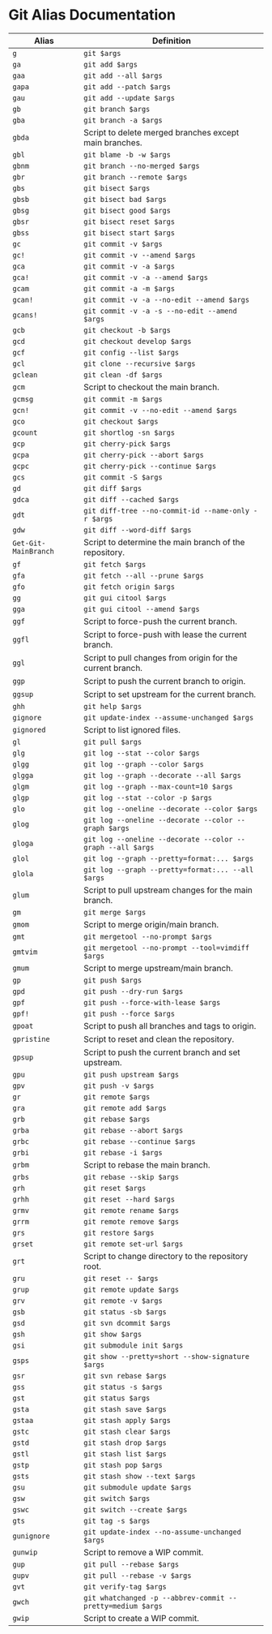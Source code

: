 # Git Alias Documentation

| Alias  | Definition  |
|--------|-------------|
| `g`    | `git $args` |
| `ga`   | `git add $args` |
| `gaa`  | `git add --all $args` |
| `gapa` | `git add --patch $args` |
| `gau`  | `git add --update $args` |
| `gb`   | `git branch $args` |
| `gba`  | `git branch -a $args` |
| `gbda` | Script to delete merged branches except main branches. |
| `gbl`  | `git blame -b -w $args` |
| `gbnm` | `git branch --no-merged $args` |
| `gbr`  | `git branch --remote $args` |
| `gbs`  | `git bisect $args` |
| `gbsb` | `git bisect bad $args` |
| `gbsg` | `git bisect good $args` |
| `gbsr` | `git bisect reset $args` |
| `gbss` | `git bisect start $args` |
| `gc`   | `git commit -v $args` |
| `gc!`  | `git commit -v --amend $args` |
| `gca`  | `git commit -v -a $args` |
| `gca!` | `git commit -v -a --amend $args` |
| `gcam` | `git commit -a -m $args` |
| `gcan!`| `git commit -v -a --no-edit --amend $args` |
| `gcans!`| `git commit -v -a -s --no-edit --amend $args` |
| `gcb`  | `git checkout -b $args` |
| `gcd`  | `git checkout develop $args` |
| `gcf`  | `git config --list $args` |
| `gcl`  | `git clone --recursive $args` |
| `gclean`| `git clean -df $args` |
| `gcm`  | Script to checkout the main branch. |
| `gcmsg`| `git commit -m $args` |
| `gcn!` | `git commit -v --no-edit --amend $args` |
| `gco`  | `git checkout $args` |
| `gcount`| `git shortlog -sn $args` |
| `gcp`  | `git cherry-pick $args` |
| `gcpa` | `git cherry-pick --abort $args` |
| `gcpc` | `git cherry-pick --continue $args` |
| `gcs`  | `git commit -S $args` |
| `gd`   | `git diff $args` |
| `gdca` | `git diff --cached $args` |
| `gdt`  | `git diff-tree --no-commit-id --name-only -r $args` |
| `gdw`  | `git diff --word-diff $args` |
| `Get-Git-MainBranch`| Script to determine the main branch of the repository. |
| `gf`   | `git fetch $args` |
| `gfa`  | `git fetch --all --prune $args` |
| `gfo`  | `git fetch origin $args` |
| `gg`   | `git gui citool $args` |
| `gga`  | `git gui citool --amend $args` |
| `ggf`  | Script to force-push the current branch. |
| `ggfl` | Script to force-push with lease the current branch. |
| `ggl`  | Script to pull changes from origin for the current branch. |
| `ggp`  | Script to push the current branch to origin. |
| `ggsup`| Script to set upstream for the current branch. |
| `ghh`  | `git help $args` |
| `gignore`| `git update-index --assume-unchanged $args` |
| `gignored`| Script to list ignored files. |
| `gl`   | `git pull $args` |
| `glg`  | `git log --stat --color $args` |
| `glgg` | `git log --graph --color $args` |
| `glgga`| `git log --graph --decorate --all $args` |
| `glgm` | `git log --graph --max-count=10 $args` |
| `glgp` | `git log --stat --color -p $args` |
| `glo`  | `git log --oneline --decorate --color $args` |
| `glog` | `git log --oneline --decorate --color --graph $args` |
| `gloga`| `git log --oneline --decorate --color --graph --all $args` |
| `glol` | `git log --graph --pretty=format:... $args` |
| `glola`| `git log --graph --pretty=format:... --all $args` |
| `glum` | Script to pull upstream changes for the main branch. |
| `gm`   | `git merge $args` |
| `gmom` | Script to merge origin/main branch. |
| `gmt`  | `git mergetool --no-prompt $args` |
| `gmtvim`| `git mergetool --no-prompt --tool=vimdiff $args` |
| `gmum` | Script to merge upstream/main branch. |
| `gp`   | `git push $args` |
| `gpd`  | `git push --dry-run $args` |
| `gpf`  | `git push --force-with-lease $args` |
| `gpf!` | `git push --force $args` |
| `gpoat`| Script to push all branches and tags to origin. |
| `gpristine`| Script to reset and clean the repository. |
| `gpsup`| Script to push the current branch and set upstream. |
| `gpu`  | `git push upstream $args` |
| `gpv`  | `git push -v $args` |
| `gr`   | `git remote $args` |
| `gra`  | `git remote add $args` |
| `grb`  | `git rebase $args` |
| `grba` | `git rebase --abort $args` |
| `grbc` | `git rebase --continue $args` |
| `grbi` | `git rebase -i $args` |
| `grbm` | Script to rebase the main branch. |
| `grbs` | `git rebase --skip $args` |
| `grh`  | `git reset $args` |
| `grhh` | `git reset --hard $args` |
| `grmv` | `git remote rename $args` |
| `grrm` | `git remote remove $args` |
| `grs`  | `git restore $args` |
| `grset`| `git remote set-url $args` |
| `grt`  | Script to change directory to the repository root. |
| `gru`  | `git reset -- $args` |
| `grup` | `git remote update $args` |
| `grv`  | `git remote -v $args` |
| `gsb`  | `git status -sb $args` |
| `gsd`  | `git svn dcommit $args` |
| `gsh`  | `git show $args` |
| `gsi`  | `git submodule init $args` |
| `gsps` | `git show --pretty=short --show-signature $args` |
| `gsr`  | `git svn rebase $args` |
| `gss`  | `git status -s $args` |
| `gst`  | `git status $args` |
| `gsta` | `git stash save $args` |
| `gstaa`| `git stash apply $args` |
| `gstc` | `git stash clear $args` |
| `gstd` | `git stash drop $args` |
| `gstl` | `git stash list $args` |
| `gstp` | `git stash pop $args` |
| `gsts` | `git stash show --text $args` |
| `gsu`  | `git submodule update $args` |
| `gsw`  | `git switch $args` |
| `gswc` | `git switch --create $args` |
| `gts`  | `git tag -s $args` |
| `gunignore`| `git update-index --no-assume-unchanged $args` |
| `gunwip`| Script to remove a WIP commit. |
| `gup`  | `git pull --rebase $args` |
| `gupv` | `git pull --rebase -v $args` |
| `gvt`  | `git verify-tag $args` |
| `gwch` | `git whatchanged -p --abbrev-commit --pretty=medium $args` |
| `gwip` | Script to create a WIP commit. |
